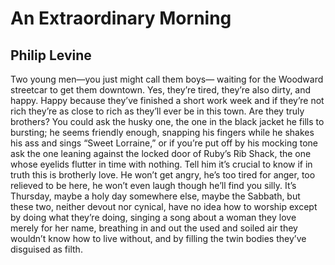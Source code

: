 # An Extraordinary Morning
## Philip Levine
Two young men—you just might call them boys—
waiting for the Woodward streetcar to get
them downtown. Yes, they’re tired, they’re also
dirty, and happy. Happy because they’ve
finished a short work week and if they’re not rich
they’re as close to rich as they’ll ever be
in this town. Are they truly brothers?
You could ask the husky one, the one
in the black jacket he fills to bursting;
he seems friendly enough, snapping
his fingers while he shakes his ass and sings
“Sweet Lorraine,” or if you’re put off
by his mocking tone ask the one leaning
against the locked door of Ruby’s Rib Shack,
the one whose eyelids flutter in time
with nothing. Tell him it’s crucial to know
if in truth this is brotherly love. He won’t
get angry, he’s too tired for anger,
too relieved to be here, he won’t even laugh
though he’ll find you silly. It’s Thursday,
maybe a holy day somewhere else, maybe
the Sabbath, but these two, neither devout
nor cynical, have no idea how to worship
except by doing what they’re doing,
singing a song about a woman they love
merely for her name, breathing in and out
the used and soiled air they wouldn’t know
how to live without, and by filling
the twin bodies they’ve disguised as filth.